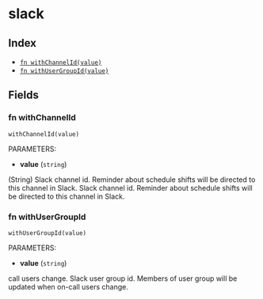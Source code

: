 # slack



## Index

* [`fn withChannelId(value)`](#fn-withchannelid)
* [`fn withUserGroupId(value)`](#fn-withusergroupid)

## Fields

### fn withChannelId

```jsonnet
withChannelId(value)
```

PARAMETERS:

* **value** (`string`)

(String) Slack channel id. Reminder about schedule shifts will be directed to this channel in Slack.
Slack channel id. Reminder about schedule shifts will be directed to this channel in Slack.
### fn withUserGroupId

```jsonnet
withUserGroupId(value)
```

PARAMETERS:

* **value** (`string`)

call users change.
Slack user group id. Members of user group will be updated when on-call users change.